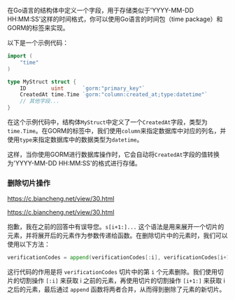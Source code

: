 在Go语言的结构体中定义一个字段，用于存储类似于'YYYY-MM-DD HH:MM:SS'这样的时间格式，你可以使用Go语言的时间包（time package）和GORM的标签来实现。

以下是一个示例代码：

```go
import (
    "time"
)

type MyStruct struct {
    ID        uint      `gorm:"primary_key"`
    CreatedAt time.Time `gorm:"column:created_at;type:datetime"`
    // 其他字段...
}
```

在这个示例代码中，结构体`MyStruct`中定义了一个`CreatedAt`字段，类型为`time.Time`。在GORM的标签中，我们使用`column`来指定数据库中对应的列名，并使用`type`来指定数据库中的数据类型为`datetime`。

这样，当你使用GORM进行数据库操作时，它会自动将`CreatedAt`字段的值转换为'YYYY-MM-DD HH:MM:SS'的格式进行存储。





### 删除切片操作

https://c.biancheng.net/view/30.html

https://c.biancheng.net/view/30.html

抱歉，我在之前的回答中有误导您。`s[i+1:]...` 这个语法是用来展开一个切片的元素，并将展开后的元素作为参数传递给函数。在删除切片中的元素时，我们可以使用以下方法：

```go
verificationCodes = append(verificationCodes[:i], verificationCodes[i+1:]...)
```

这行代码的作用是将 `verificationCodes` 切片中的第 `i` 个元素删除。我们使用切片的切割操作 `[:i]` 来获取 i 之前的元素，再使用切片的切割操作 `[i+1:]` 来获取 i 之后的元素，最后通过 `append` 函数将两者合并，从而得到删除了元素的新切片。

